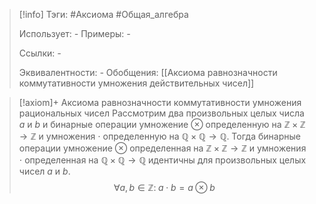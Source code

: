 > [!info]
> Тэги: #Аксиома #Общая_алгебра  
> 
> Использует: *-*
> Примеры: *-*
> 
> Ссылки: *-*
> 
> Эквивалентности: *-*
> Обобщения: [[Аксиомa равнозначности коммутативности умножения действительных чисел]]

> [!axiom]+ Аксиомa равнозначности коммутативности умножения рациональных чисел
> Рассмотрим два произвольных целых числа $a$ и $b$ и бинарные операции умножение $\otimes$ определенную на $\mathbb{Z \times Z \rightarrow Z}$ и умножения $\cdot$ определенную на $\mathbb{Q \times Q \rightarrow Q}$. Тогда бинарные операции умножение $\otimes$ определенная на $\mathbb{Z \times Z \rightarrow Z}$ и умножения $\cdot$ определенная на $\mathbb{Q \times Q \rightarrow Q}$ идентичны для произвольных целых чисел $a$ и $b$.
> $$\forall a, b \in \mathbb Z: \; a \cdot b = a \otimes b$$